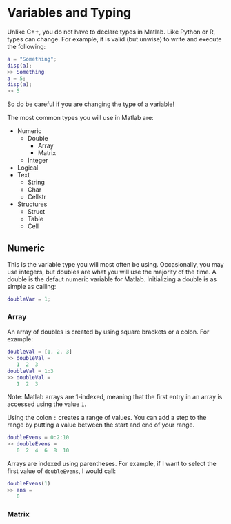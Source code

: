 # Variables and Typing
Unlike C++, you do not have to declare types in Matlab.
Like Python or R, types can change.
For example, it is valid (but unwise) to write and execute the following:

```matlab
a = "Something";
disp(a);
>> Something
a = 5;
disp(a);
>> 5
```

So do be careful if you are changing the type of a variable!

The most common types you will use in Matlab are:

* Numeric
  * Double
    * Array
    * Matrix
  * Integer
* Logical
* Text
  * String
  * Char
  * Cellstr
* Structures
  * Struct
  * Table
  * Cell

## Numeric
This is the variable type you will most often be using.
Occasionally, you may use integers, but doubles are what you will use the majority of the time.
A double is the defaut numeric variable for Matlab.
Initializing a double is as simple as calling:

```matlab
doubleVar = 1;
```
### Array
An array of doubles is created by using square brackets or a colon.
For example:

```matlab
doubleVal = [1, 2, 3]
>> doubleVal = 
   1  2  3
doubleVal = 1:3
>> doubleVal = 
   1  2  3
```
Note: Matlab arrays are 1-indexed, meaning that the first entry in an array is accessed using the value `1`. 

Using the colon `:` creates a range of values. 
You can add a step to the range by putting a value between the start and end of your range.

```matlab
doubleEvens = 0:2:10
>> doubleEvens = 
   0  2  4  6  8  10
```

Arrays are indexed using parentheses.
For example, if I want to select the first value of `doubleEvens`, I would call:
```matlab
doubleEvens(1)
>> ans = 
   0
```

### Matrix
